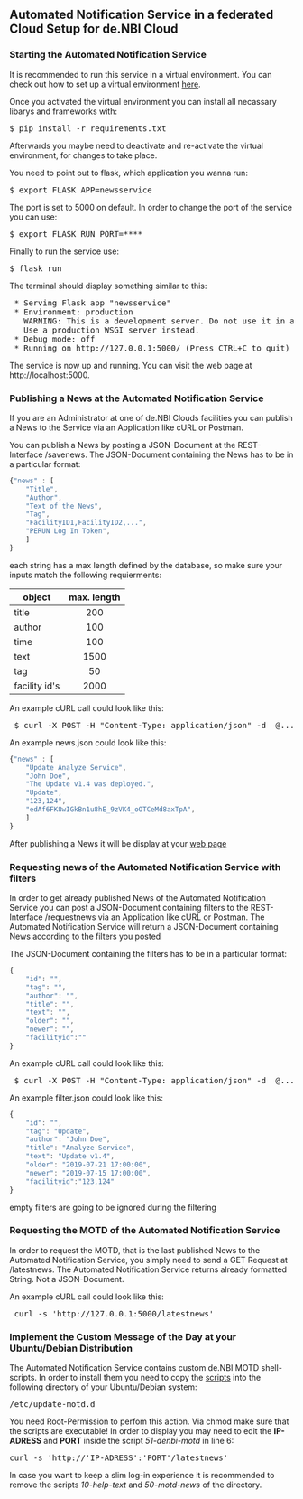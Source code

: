 ## Automated Notification Service in a federated Cloud Setup for de.NBI Cloud

### Starting the Automated Notification Service
It is recommended to run this service in a virtual environment. You can check out how to set up a virtual environment [here](https://docs.python.org/3/library/venv.html).

Once you activated the virtual environment you can install all necassary libarys and frameworks with:

<pre>$ pip install -r requirements.txt</pre>

Afterwards you maybe need to deactivate and re-activate the virtual environment, for changes to take place.

You need to point out to flask, which application you wanna run:

<pre>$ export FLASK_APP=newsservice</pre>

The port is set to 5000 on default.
In order to change the port of the service you can use:

<pre>$ export FLASK_RUN_PORT=****</pre>

Finally to run the service use:

<pre>$ flask run</pre>

The terminal should display something similar to this:
<pre>
 * Serving Flask app "newsservice"
 * Environment: production
   WARNING: This is a development server. Do not use it in a production deployment.
   Use a production WSGI server instead.
 * Debug mode: off
 * Running on http://127.0.0.1:5000/ (Press CTRL+C to quit)
</pre>

The service is now up and running. You can visit the web page at http://localhost:5000.

### Publishing a News at the Automated Notification Service

If you are an Administrator at one of de.NBI Clouds facilities you can publish a News to the Service via an Application like cURL or Postman.

You can publish a News by posting a JSON-Document at the REST-Interface /savenews. 
The JSON-Document containing the News has to be in a particular format:

```javascript
{"news" : [
	"Title",
	"Author",
	"Text of the News",
	"Tag",
	"FacilityID1,FacilityID2,...",
	"PERUN Log In Token",
	]
}
```

each string has a max length defined by the database, so make sure your inputs match the following requierments:

| object  	 | max. length|
| ---------------|:----------:|
| title     	 | 200		|
| author   	 | 100    	|
| time 		 | 100    	|
| text   	 | 1500	 	|
| tag     	 | 50     	|
| facility id's  | 2000   	|



An example cURL call could look like this:
<pre> $ curl -X POST -H "Content-Type: application/json" -d  @.../news.json http://localhost:5000/savenews </pre>

An example news.json could look like this:

```javascript
{"news" : [
	"Update Analyze Service",
	"John Doe",
	"The Update v1.4 was deployed.",
	"Update",
	"123,124",
	"edAf6FK8wIGkBn1u8hE_9zVK4_oOTCeMd8axTpA",
	]
}
```

After publishing a News it will be display at your [web page](http://localhost:5000/savenews)

### Requesting news of the Automated Notification Service with filters

In order to get already published News of the Automated Notification Service you can post a JSON-Document containing filters to the REST-Interface /requestnews via an Application like cURL or Postman.
The Automated Notification Service will return a JSON-Document containing News according to the filters you posted

The JSON-Document containing the filters has to be in a particular format:

```javascript
{
    "id": "",
    "tag": "",
    "author": "",
    "title": "",
    "text": "",
    "older": "",
    "newer": "",
    "facilityid":""
}
```


An example cURL call could look like this:
<pre> $ curl -X POST -H "Content-Type: application/json" -d  @.../filter.json http://localhost:5000/requestnews </pre>

An example filter.json could look like this:

```javascript
{
    "id": "",
    "tag": "Update",
    "author": "John Doe",
    "title": "Analyze Service",
    "text": "Update v1.4",
    "older": "2019-07-21 17:00:00",
    "newer": "2019-07-15 17:00:00",
    "facilityid":"123,124"
}
```
empty filters are going to be ignored during the filtering

### Requesting the MOTD of the Automated Notification Service

In order to request the MOTD, that is the last published News to the Automated Notification Service, you simply need to send a GET Request at /latestnews.
The Automated Notification Service returns already formatted String. Not a JSON-Document.

An example cURL call could look like this:
<pre> curl -s 'http://127.0.0.1:5000/latestnews' </pre>


### Implement the Custom Message of the Day at your Ubuntu/Debian Distribution

The Automated Notification Service contains custom de.NBI MOTD shell-scripts. In order to install them you need to copy the [scripts](https://github.com/prichter327/newsservice/tree/master/motdscripts) into the following directory of your Ubuntu/Debian system:
<pre>/etc/update-motd.d</pre>
You need Root-Permission to perfom this action. Via chmod make sure that the scripts are executable!
In order to display you may need to edit the **IP-ADRESS** and **PORT** inside the script *51-denbi-motd* in line 6:
<pre>curl -s 'http://'IP-ADRESS':'PORT'/latestnews'</pre>
In case you want to keep a slim log-in experience it is recommended to remove the scripts *10-help-text* and *50-motd-news* of the directory.

